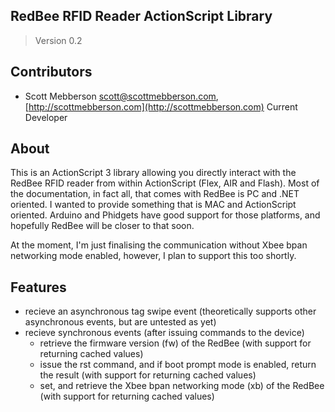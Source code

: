 ## RedBee RFID Reader ActionScript Library

> Version 0.2

## Contributors

* Scott Mebberson <scott@scottmebberson.com>, [http://scottmebberson.com](http://scottmebberson.com) Current Developer

## About

This is an ActionScript 3 library allowing you directly interact with the RedBee RFID reader from within ActionScript (Flex, AIR and Flash).
Most of the documentation, in fact all, that comes with RedBee is PC and .NET oriented. I wanted to provide something that is MAC and ActionScript oriented. Arduino and Phidgets have good support for those platforms, and hopefully RedBee will be closer to that soon.

At the moment, I'm just finalising the communication without Xbee bpan networking mode enabled, however, I plan to support this too shortly.

## Features

*	recieve an asynchronous tag swipe event (theoretically supports other asynchronous events, but are untested as yet)
*   recieve synchronous events (after issuing commands to the device)
	*	retrieve the firmware version (fw) of the RedBee (with support for returning cached values)
	*   issue the rst command, and if boot prompt mode is enabled, return the result (with support for returning cached values)
	*   set, and retrieve the Xbee bpan networking mode (xb) of the RedBee (with support for returning cached values)